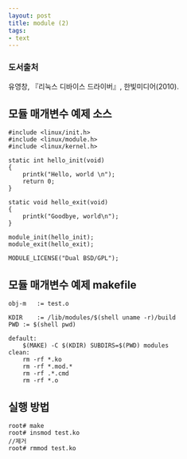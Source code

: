 ```yaml
---
layout: post
title: module (2)
tags: 
- text
---
```


### 도서출처
유영창, 『리눅스 디바이스 드라이버』, 한빛미디어(2010).

## 모듈 매개변수 예제 소스
~~~
#include <linux/init.h>
#include <linux/module.h>
#include <linux/kernel.h>

static int hello_init(void)
{
    printk("Hello, world \n");
    return 0;
}

static void hello_exit(void)
{
    printk("Goodbye, world\n");
}

module_init(hello_init);
module_exit(hello_exit);

MODULE_LICENSE("Dual BSD/GPL");

~~~

## 모듈 매개변수 예제 makefile
~~~
obj-m	:= test.o

KDIR	:= /lib/modules/$(shell uname -r)/build
PWD	:= $(shell pwd)

default:
	$(MAKE) -C $(KDIR) SUBDIRS=$(PWD) modules
clean:
	rm -rf *.ko
	rm -rf *.mod.*
	rm -rf .*.cmd
	rm -rf *.o

~~~


## 실행 방법
~~~ 
root# make
root# insmod test.ko
//제거
root# rmmod test.ko
~~~